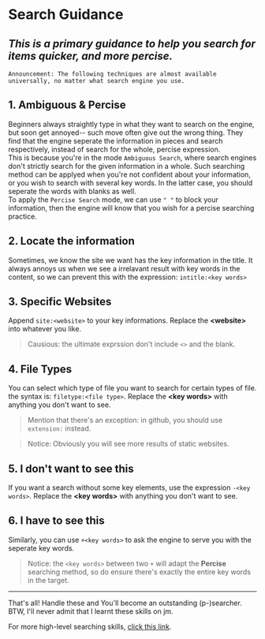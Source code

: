 # Search Guidance
## *This is a primary guidance to help you search for items quicker, and more percise.*
`Announcement: The following techniques are almost available universally, no matter what search engine you use.`
## 1. Ambiguous & Percise  
Beginners always straightly type in what they want to search on the engine, but soon get annoyed-- such move often give out the wrong thing. They find that the engine seperate the information in pieces and search respectively, instead of search for the whole, percise expression.  
This is because you're in the mode `Ambiguous Search`, where search engines don't strictly search for the given information in a whole. Such searching method can be applyed when you're not confident about your information, or you wish to search with several key words. In the latter case, you should seperate the words with blanks as well.   
To apply the `Percise Search` mode, we can use `" "` to block your information, then the engine will know that you wish for a percise searching practice.

## 2. Locate the information
Sometimes, we know the site we want has the key information in the title. It always annoys us when we see a irrelavant result with key words in the content, so we can prevent this with the expression: `intitle:<key words>`
    
## 3. Specific Websites  
Append `site:<website>` to your key informations. Replace the **\<website\>** into whatever you like.
> Causious: the ultimate exprssion don't include `<>` and the blank.

## 4. File Types
You can select which type of file you want to search for certain types of file. the syntax is: `filetype:<file type>`. Replace the **\<key words\>** with anything you don't want to see.  

> Mention that there's an exception: in github, you should use `extension:` instead.

> Notice: Obviously you will see more results of static websites.

## 5. I don't want to see this
If you want a search without some key elements, use the expression `-<key words>`. Replace the **\<key words\>** with anything you don't want to see.

## 6. I have to see this
Similarly, you can use `+<key words>` to ask the engine to serve you with the seperate key words. 
> Notice: the `<key words>` between two `+` will adapt the **Percise** searching method, so do ensure there's exactly the entire key words in the target.

--- 
That's all! Handle these and You'll become an outstanding (p-)searcher. BTW, I'll never admit that I learnt these skills on jm.

For more high-level searching skills, [click this link].

[click this link]: https://www.bilibili.com/video/BV1GJ411x7h7/?spm_id_from=333.337.search-card.all.click&vd_source=eec172d2fd374a5c579728923c28a2a2  